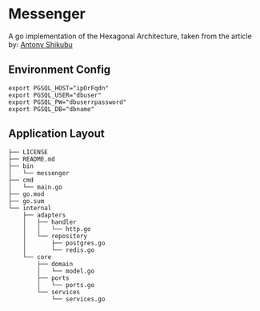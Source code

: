 # Messenger

A go implementation of the Hexagonal Architecture, taken from the article by: [Antony Shikubu](https://www.golinuxcloud.com/hexagonal-architectural-golang/)

## Environment Config
    export PGSQL_HOST="ipOrFqdn"
    export PGSQL_USER="dbuser"
    export PGSQL_PW="dbuserrpassword"
    export PGSQL_DB="dbname"

## Application Layout
```text
├── LICENSE
├── README.md
├── bin
│   └── messenger
├── cmd
│   └── main.go
├── go.mod
├── go.sum
└── internal
    ├── adapters
    │   ├── handler
    │   │   └── http.go
    │   └── repository
    │       ├── postgres.go
    │       └── redis.go
    └── core
        ├── domain
        │   └── model.go
        ├── ports
        │   └── ports.go
        └── services
            └── services.go
```

